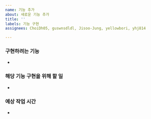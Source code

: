 ```yaml
---
name: 기능 추가
about: 새로운 기능 추가
title: ''
labels: 기능 구현
assignees: ChoiDh05, guswnsdldl, Jisoo-Jung, yellowbori, yhj814

---
```


### 구현하려는 기능
-

### 해당 기능 구현을 위해 할 일
- 

### 예상 작업 시간
-
